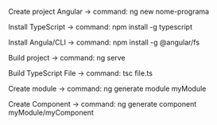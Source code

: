<!DOCTYPE html>
<html>
<body>
    <div></div>
    <div>
        <p>Create project Angular -> command: ng new nome-programa</p>
        <p>Install TypeScript -> command: npm install -g typescript</p>
        <p>Install Angula/CLI -> command: npm install -g @angular/fs</p>
        <p>Build project -> command: ng serve</p>
        <p>Build TypeScript File -> command: tsc file.ts</p>
        <p>Create module -> command: ng generate module myModule</p>
        <p>Create Component -> command: ng generate component myModule/myComponent</p>
    </div>
<body>
</html>
